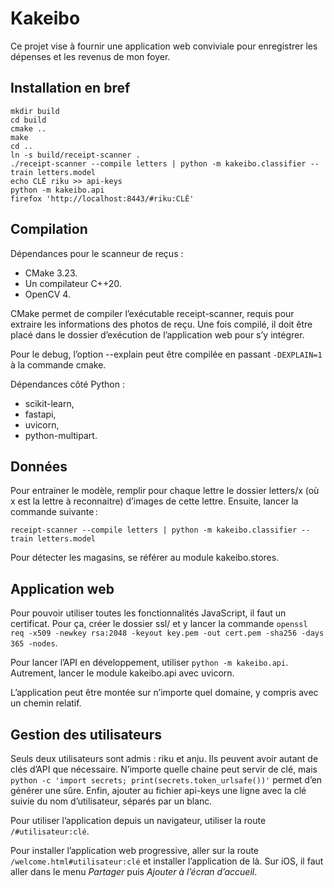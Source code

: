 Kakeibo
=======

Ce projet vise à fournir une application web conviviale pour enregistrer les
dépenses et les revenus de mon foyer.

Installation en bref
--------------------

	mkdir build
	cd build
	cmake ..
	make
	cd ..
	ln -s build/receipt-scanner .
	./receipt-scanner --compile letters | python -m kakeibo.classifier --train letters.model
	echo CLÉ riku >> api-keys
	python -m kakeibo.api
	firefox 'http://localhost:8443/#riku:CLÉ'

Compilation
-----------

Dépendances pour le scanneur de reçus :

- CMake 3.23.
- Un compilateur C++20.
- OpenCV 4.

CMake permet de compiler l’exécutable receipt-scanner, requis pour extraire les
informations des photos de reçu. Une fois compilé, il doit être placé dans le
dossier d’exécution de l’application web pour s’y intégrer.

Pour le debug, l’option --explain peut être compilée en passant `-DEXPLAIN=1` à
la commande cmake.

Dépendances côté Python :

- scikit-learn,
- fastapi,
- uvicorn,
- python-multipart.

Données
-------

Pour entrainer le modèle, remplir pour chaque lettre le dossier letters/x (où x
est la lettre à reconnaitre) d’images de cette lettre. Ensuite, lancer la
commande suivante :

	receipt-scanner --compile letters | python -m kakeibo.classifier --train letters.model

Pour détecter les magasins, se référer au module kakeibo.stores.

Application web
---------------

Pour pouvoir utiliser toutes les fonctionnalités JavaScript, il faut un
certificat. Pour ça, créer le dossier ssl/ et y lancer la commande `openssl req
-x509 -newkey rsa:2048 -keyout key.pem -out cert.pem -sha256 -days 365 -nodes`.

Pour lancer l’API en développement, utiliser `python -m kakeibo.api`.
Autrement, lancer le module kakeibo.api avec uvicorn.

L’application peut être montée sur n’importe quel domaine, y compris avec un
chemin relatif.

Gestion des utilisateurs
------------------------

Seuls deux utilisateurs sont admis : riku et anju. Ils peuvent avoir autant de
clés d’API que nécessaire. N’importe quelle chaine peut servir de clé, mais
`python -c 'import secrets; print(secrets.token_urlsafe())'` permet d’en
générer une sûre. Enfin, ajouter au fichier api-keys une ligne avec la clé
suivie du nom d’utilisateur, séparés par un blanc.

Pour utiliser l’application depuis un navigateur, utiliser la route
`/#utilisateur:clé`.

Pour installer l’application web progressive, aller sur la route
`/welcome.html#utilisateur:clé` et installer l’application de là. Sur iOS, il
faut aller dans le menu *Partager* puis *Ajouter à l’écran d’accueil*.
